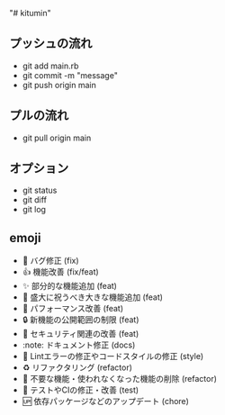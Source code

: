 "# kitumin" 

## プッシュの流れ
- git add main.rb
- git commit -m "message"
- git push origin main

## プルの流れ
- git pull origin main

## オプション
- git status
- git diff
- git log

## emoji
- :bug:         バグ修正 (fix)
- :+1:          機能改善 (fix/feat)
- :sparkles:    部分的な機能追加 (feat)
- :tada:        盛大に祝うべき大きな機能追加 (feat)
- :rocket:      パフォーマンス改善 (feat)
- :lock:        新機能の公開範囲の制限 (feat)
- :cop:         セキュリティ関連の改善 (feat)
- :note:        ドキュメント修正 (docs)
- :shirt:       Lintエラーの修正やコードスタイルの修正 (style)
- :recycle:     リファクタリング (refactor)
- :shower:      不要な機能・使われなくなった機能の削除 (refactor)
- :green_heart: テストやCIの修正・改善 (test)
- :up:          依存パッケージなどのアップデート (chore)
